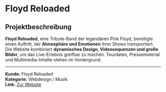 # Floyd Reloaded

## Projektbeschreibung

**Floyd Reloaded**, eine Tribute-Band der legendären Pink Floyd, benötigte einen Auftritt, der **Atmosphäre und Emotionen** ihrer Shows transportiert. Die Website kombiniert **dynamisches Design, Videosequenzen und große Bilder**, um das Live-Erlebnis greifbar zu machen. Tourdaten, Pressematerial und Multimedia-Inhalte stehen im Vordergrund.

---

**Kunde:** Floyd Reloaded  
**Kategorie:** Webdesign / Musik  
**Link:** [Zur Website](#)
